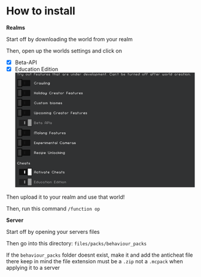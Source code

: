 # How to install

**__Realms__**

Start off by downloading the world from your realm

Then, open up the worlds settings and click on

- [x] Beta-API
- [x] Education Edition
![Alt text](image-1.png)

Then upload it to your realm and use that world!

Then, run this command ```/function op```


__**Server**__

Start off by opening your servers files

Then go into this directory:
```files/packs/behaviour_packs```

If the ```behaviour_packs``` folder doesnt exist, make it and add the anticheat file there
keep in mind the file extension must be a ```.zip``` not a ```.mcpack``` when applying it to a server